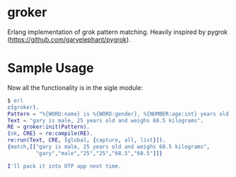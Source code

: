 groker
=====

Erlang implementation of grok pattern matching. Heavily inspired by pygrok (https://github.com/garyelephant/pygrok).

# Sample Usage #
Now all the functionality is in the sigle module:

```erlang
$ erl
c(groker).
Pattern = "%{WORD:name} is %{WORD:gender}, %{NUMBER:age:int} years old and weighs %{NUMBER:weight:float} kilograms".
Text = "gary is male, 25 years old and weighs 68.5 kilograms".
RE = groker:init(Pattern).
{ok, CRE} = re:compile(RE).
re:run(Text, CRE, [global, {capture, all, list}]).
{match,[["gary is male, 25 years old and weighs 68.5 kilograms",
         "gary","male","25","25","68.5","68.5"]]}

I'll pack it into OTP app next time.
```
